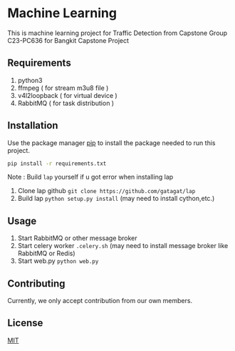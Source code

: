 # Machine Learning

This is machine learning project for Traffic Detection from Capstone Group C23-PC636 for Bangkit Capstone Project

## Requirements

1. python3 
2. ffmpeg ( for stream m3u8 file )
3. v4l2loopback ( for virtual device )
4. RabbitMQ ( for task distribution )


## Installation

Use the package manager [pip](https://pip.pypa.io/en/stable/) to install the package needed to run this project.

```bash
pip install -r requirements.txt
```

Note : Build `lap` yourself if u got error when installing lap
1. Clone lap github `git clone https://github.com/gatagat/lap`
2. Build lap `python setup.py install` (may need to install cython,etc.)


## Usage

1. Start RabbitMQ or other message broker
2. Start celery worker `.celery.sh` (may need to install message broker like RabbitMQ or Redis)
3. Start web.py `python web.py`
 

## Contributing

Currently, we only accept contribution from our own members.

## License

[MIT](https://choosealicense.com/licenses/mit/)